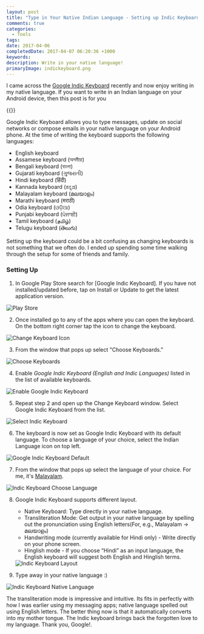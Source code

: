 ```yaml
---
layout: post
title: "Type in Your Native Indian Language - Setting up Indic Keyboard on Your Android Phone"
comments: true
categories:
  - Tools
tags:
date: 2017-04-06
completedDate: 2017-04-07 06:20:36 +1000
keywords:
description: Write in your native language!
primaryImage: indickeyboard.png
---
```


I came across the [Google Indic Keyboard](https://play.google.com/store/apps/details?id=com.google.android.apps.inputmethod.hindi&hl=en) recently and now enjoy writing in my native language. If you want to write in an Indian language on your Android device, then this post is for you

{{<youtube id="SikrzTLzgds">}}

Google Indic Keyboard allows you to type messages, update on social networks or compose emails in your native language on your Android phone. At the time of writing the keyboard supports the following languages:

- English keyboard
- Assamese keyboard (অসমীয়া)
- Bengali keyboard (বাংলা)
- Gujarati keyboard (ગુજરાતી)
- Hindi keyboard (हिंदी)
- Kannada keyboard (ಕನ್ನಡ)
- Malayalam keyboard (മലയാളം)
- Marathi keyboard (मराठी)
- Odia keyboard (ଓଡ଼ିଆ)
- Punjabi keyboard (ਪੰਜਾਬੀ)
- Tamil keyboard (தமிழ்)
- Telugu keyboard (తెలుగు)

Setting up the keyboard could be a bit confusing as changing keyboards is not something that we often do. I ended up spending some time walking through the setup for some of friends and family.

### Setting Up

1. In Google Play Store search for [Google Indic Keyboard]. If you have not installed/updated before, tap on Install or Update to get the latest application version.

<img alt="Play Store" src="/images/indicKeyboard_playstore.png"/>

2. Once installed go to any of the apps where you can open the keyboard. On the bottom right corner tap the icon to change the keyboard.

<img src="/images/indicKeyboard_changeKeyboard.png" alt="Change Keyboard Icon" />

3. From the window that pops up select "Choose Keyboards."

<img src="/images/indicKeyboard_switch.png" alt ="Choose Keyboards" />

4. Enable _Google Indic Keyboard (English and Indic Languages)_ listed in the list of available keyboards.

<img src="/images/indicKeyboard_enableIndicKeyboard.png" alt="Enable Google Indic Keyboard" />

5. Repeat step 2 and open up the Change Keyboard window. Select Google Indic Keyboard from the list.

<img src="/images/indicKeyboard_selected.png" alt="Select Indic Keyboard" />

6. The keyboard is now set as Google Indic Keyboard with its default language. To choose a language of your choice, select the Indian Language icon on top left.

<img src="/images/indicKeyboard_default.png" alt="Google Indic Keyboard Default" />

7. From the window that pops up select the language of your choice. For me, it's [Malayalam](https://en.wikipedia.org/wiki/Malayalam).

<img src="/images/indicKeyboard_selectLanguage.png" alt="Indic Keyboard Choose Language" />

8. Google Indic Keyboard supports different layout.

   - Native Keyboard: Type directly in your native language.
   - Transliteration Mode: Get output in your native language by spelling out the pronunciation using English letters(For, e.g., Malayalam -> മലയാളം)
   - Handwriting mode (currently available for Hindi only) - Write directly on your phone screen.
   - Hinglish mode - If you choose “Hindi” as an input language, the English keyboard will suggest both English and Hinglish terms.

   <img src="/images/indicKeyboard_chooseLanguageMode.png" alt="Indic Keyboard Layout" />

9. Type away in your native language :)

<img src="/images/indicKeyboard_malayalam.png" alt="Indic Keyboard Native Language" />

The transliteration mode is impressive and intuitive. Its fits in perfectly with how I was earlier using my messaging apps; native language spelled out using English letters. The better thing now is that it automatically converts into my mother tongue. The Indic keyboard brings back the forgotten love to my language. Thank you, Google!.
